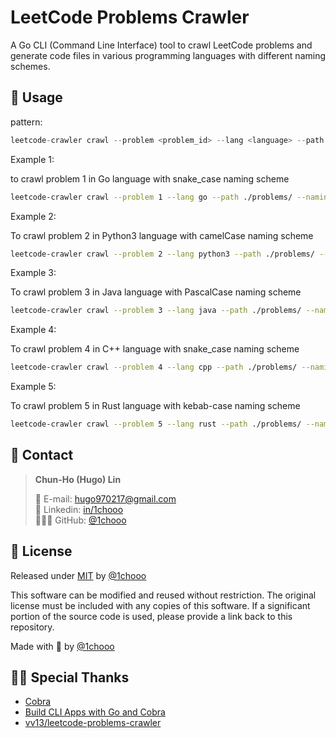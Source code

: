 # LeetCode Problems Crawler

A Go CLI (Command Line Interface) tool to crawl LeetCode problems and generate code files in various programming languages with different naming schemes.

## 📖 Usage

pattern:

```go
leetcode-crawler crawl --problem <problem_id> --lang <language> --path <output_path> --naming <naming_scheme>
```

Example 1:

to crawl problem 1 in Go language with snake_case naming scheme

```bash
leetcode-crawler crawl --problem 1 --lang go --path ./problems/ --naming snake_case
```

Example 2:

To crawl problem 2 in Python3 language with camelCase naming scheme

```bash
leetcode-crawler crawl --problem 2 --lang python3 --path ./problems/ --naming camelCase
```

Example 3:

To crawl problem 3 in Java language with PascalCase naming scheme

```bash
leetcode-crawler crawl --problem 3 --lang java --path ./problems/ --naming pascalCase
```

Example 4: 

To crawl problem 4 in C++ language with snake_case naming scheme

```bash
leetcode-crawler crawl --problem 4 --lang cpp --path ./problems/ --naming snake_case
```

Example 5:

To crawl problem 5 in Rust language with kebab-case naming scheme

```bash
leetcode-crawler crawl --problem 5 --lang rust --path ./problems/ --naming kebab-case
```

## 📱 Contact

> **Chun-Ho (Hugo) Lin**
> 
> <aside>
>   📩 E-mail: <a href="mailto:hugo970217@gmail.com">hugo970217@gmail.com</a>
> <br>
>   🧳 Linkedin: <a href="https://www.linkedin.com/in/1chooo/">in/1chooo</a>
> <br>
>   👨🏻‍💻 GitHub: <a href="https://github.com/1chooo">@1chooo</a>
>    
> </aside>


## 🪪 License

Released under [MIT](./LICENSE) by [@1chooo](https://www.1chooo.com)

This software can be modified and reused without restriction. The original license must be included with any copies of this software. If a significant portion of the source code is used, please provide a link back to this repository.

Made with 💙 by [@1chooo](https://www.1chooo.com)

## 🙏🏻 Special Thanks

- [Cobra](https://cobra.dev/)
- [Build CLI Apps with Go and Cobra](https://www.jetbrains.com/guide/go/tutorials/cli-apps-go-cobra/)
- [vv13/leetcode-problems-crawler](https://github.com/vv13/leetcode-problems-crawler)

